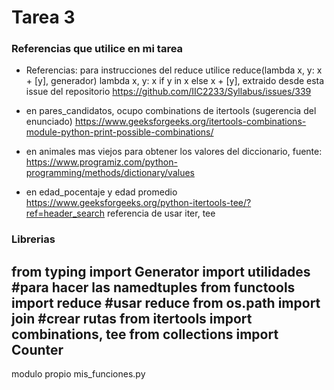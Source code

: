 # Tarea 3

### Referencias que utilice en mi tarea
- Referencias: para instrucciones del reduce utilice reduce(lambda x, y: x + [y], generador) lambda x, y: x if y in x else x + [y], 
extraido desde esta issue del repositorio https://github.com/IIC2233/Syllabus/issues/339

- en pares_candidatos, ocupo combinations de itertools (sugerencia del enunciado) 
https://www.geeksforgeeks.org/itertools-combinations-module-python-print-possible-combinations/

- en animales mas viejos
para obtener los valores del diccionario, fuente: 
https://www.programiz.com/python-programming/methods/dictionary/values

- en edad_pocentaje y edad promedio https://www.geeksforgeeks.org/python-itertools-tee/?ref=header_search referencia de usar iter, tee 

### Librerias 
from typing import Generator
import utilidades #para hacer las namedtuples
from functools import reduce #usar reduce
from os.path import join #crear rutas
from itertools import combinations, tee
from collections import Counter
-
modulo propio mis_funciones.py 
